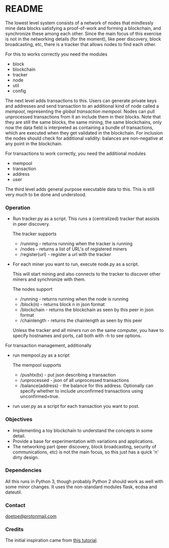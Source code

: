 # README #

The lowest level system consists of a network of nodes that mindlessly mine data blocks satisfying a proof-of-work and forming a blockchain, and synchronize these among each other. Since the main focus of this exercise is not in the networking details (for the moment), like peer discovery, block broadcasting, etc, there is a tracker that allows nodes to find each other.

For this to works correctly you need the modules

* block
* blockchain
* tracker
* node
* util
* config

The next level adds transactions to this. Users can generate private keys and addresses and send transaction to an additional kind of node called a *mempool*, representing the *global transaction mempool*. Nodes can pull unprocessed transactions from it an include them in their blocks. Note that they are still the same blocks, the same mining, the same blockchains, only now the data field is interpreted as containing a bundle of transactions, which are executed when they get validated in the blockchain. For inclusion the nodes should check for additional validity: balances are non-negative at any point in the blockchain.

For transactions to work correctly, you need the additional modules

* mempool
* transaction
* address
* user

The third level adds general purpose executable data to this. This is still very much to be done and understood.

### Operation ###

* Run tracker.py as a script. This runs a (centralized) tracker that assists in peer discovery. 

  The tracker supports

  * /running         - returns running when the tracker is running
  * /nodes           - returns a list of URL's of registered miners
  * /register(url)   - register a url with the tracker

* For each miner you want to run, execute node.py as a script.

  This will start mining and also connects to the tracker to discover other miners and synchronize with them.

  The nodes support
  
  * /running      - returns running when the node is running
  * /block(n)     - returns block n in json format
  * /blockchain   - returns the blockchain as seen by this peer in json format
  * /chainlength  - returns the chainlength as seen by this peer

  Unless the tracker and all miners run on the same computer, you have to specify hostnames and ports, call both with -h to see options.

For transaction management, additionally

* run mempool.py as a script

  The mempool supports

  * /pushtx(tx)       - put json describing a transaction
  * /unprocessed      - json of all unprocessed transactions
  * /balance(address) - the balance for this address. Optionally can specify whether to
                        include unconfirmed transactions using unconfirmed=true.

* run user.py as a script for each transaction you want to post.

### Objectives ###

* Implementing a toy blockchain to understand the concepts in some detail.
* Provide a base for experimentation with variations and applications.
* The networking part (peer discovery, block broadcasting, security of communications, etc) is not the main focus, so this just has a quick 'n' dirty design. 

### Dependencies ###

All this runs in Python 3, though probably Python 2 should work as well with some minor changes. It uses the non-standard modules flask, ecdsa and dateutil.

### Contact ###

doetoe@protonmail.com

### Credits ###

The initial inspiration came from [this tutorial](https://bigishdata.com/2017/10/17/write-your-own-blockchain-part-1-creating-storing-syncing-displaying-mining-and-proving-work/).
